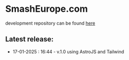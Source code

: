 # SmashEurope.com
development repository can be found [here](https://github.com/Ryuker/smasheurope-astrojs/tree/main/new-version/smasheurope.com)

## Latest release: 
- 17-01-2025 : 16:44 - v.1.0 using AstroJS and Tailwind
